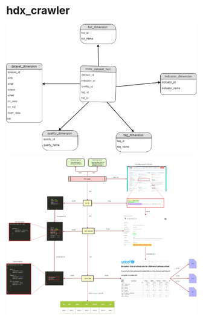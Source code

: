 # hdx_crawler

![metadataset diagram](images/metadataset_diagram.jpg)

![Crawler diagram](images/crawler_diagram.jpg)